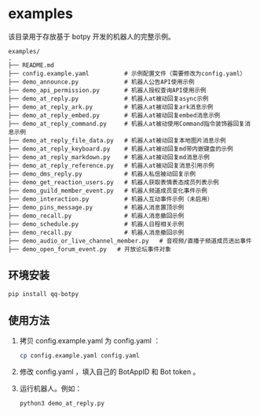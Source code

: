 # examples

该目录用于存放基于 botpy 开发的机器人的完整示例。

```
examples/
.
├── README.md
├── config.example.yaml          # 示例配置文件（需要修改为config.yaml）
├── demo_announce.py             # 机器人公告API使用示例
├── demo_api_permission.py       # 机器人授权查询API使用示例
├── demo_at_reply.py             # 机器人at被动回复async示例
├── demo_at_reply_ark.py         # 机器人at被动回复ark消息示例
├── demo_at_reply_embed.py       # 机器人at被动回复embed消息示例
├── demo_at_reply_command.py     # 机器人at被动使用Command指令装饰器回复消息示例
├── demo_at_reply_file_data.py   # 机器人at被动回复本地图片消息示例
├── demo_at_reply_keyboard.py    # 机器人at被动回复md带内嵌键盘的示例
├── demo_at_reply_markdown.py    # 机器人at被动回复md消息示例
├── demo_at_reply_reference.py   # 机器人at被动回复消息引用示例
├── demo_dms_reply.py            # 机器人私信被动回复示例
├── demo_get_reaction_users.py   # 机器人获取表情表态成员列表示例
├── demo_guild_member_event.py   # 机器人频道成员变化事件示例
├── demo_interaction.py          # 机器人互动事件示例（未启用）
├── demo_pins_message.py         # 机器人消息置顶示例
├── demo_recall.py               # 机器人消息撤回示例
├── demo_schedule.py             # 机器人日程相关示例
├── demo_recall.py               # 机器人消息撤回示例
├── demo_audio_or_live_channel_member.py   # 音视频/直播子频道成员进出事件
├── demo_open_forum_event.py   # 开放论坛事件对象
```

## 环境安装

``` bash
pip install qq-botpy
```

## 使用方法

1. 拷贝 config.example.yaml 为 config.yaml ：

    ``` bash
    cp config.example.yaml config.yaml
    ```

2. 修改 config.yaml ，填入自己的 BotAppID 和  Bot token 。
3. 运行机器人。例如：

    ``` bash
    python3 demo_at_reply.py
    ```
